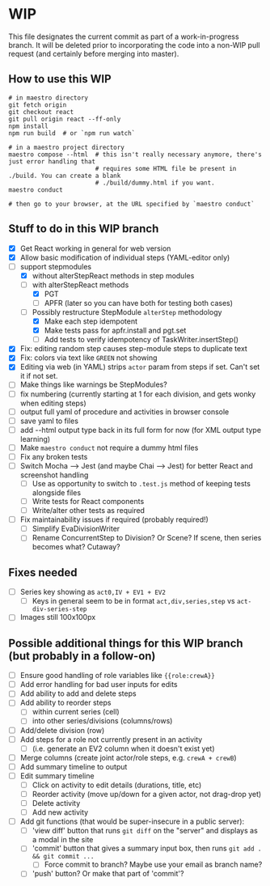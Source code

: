 WIP
===

This file designates the current commit as part of a work-in-progress branch. It will be deleted
prior to incorporating the code into a non-WIP pull request (and certainly before merging into
master).

How to use this WIP
-------------------

```
# in maestro directory
git fetch origin
git checkout react
git pull origin react --ff-only
npm install
npm run build  # or `npm run watch`

# in a maestro project directory
maestro compose --html  # this isn't really necessary anymore, there's just error handling that
                        # requires some HTML file be present in ./build. You can create a blank
                        # ./build/dummy.html if you want.
maestro conduct

# then go to your browser, at the URL specified by `maestro conduct`
```

Stuff to do in this WIP branch
------------------------------

- [x] Get React working in general for web version
- [x] Allow basic modification of individual steps (YAML-editor only)
- [ ] support stepmodules
  - [x] without alterStepReact methods in step modules
  - [ ] with alterStepReact methods
    - [x] PGT
    - [ ] APFR (later so you can have both for testing both cases)
  - [ ] Possibly restructure StepModule `alterStep` methodology
    - [x] Make each step idempotent
    - [x] Make tests pass for apfr.install and pgt.set
    - [ ] Add tests to verify idempotency of TaskWriter.insertStep()
- [x] Fix: editing random step causes step-module steps to duplicate text
- [x] Fix: colors via text like `GREEN` not showing
- [x] Editing via web (in YAML) strips `actor` param from steps if set. Can't set it if not set.
- [ ] Make things like warnings be StepModules?
- [ ] fix numbering (currently starting at 1 for each division, and gets wonky when editing steps)
- [ ] output full yaml of procedure and activities in browser console
- [ ] save yaml to files
- [ ] add --html output type back in its full form for now (for XML output type learning)
- [ ] Make `maestro conduct` not require a dummy html files
- [ ] Fix any broken tests
- [ ] Switch Mocha --> Jest (and maybe Chai --> Jest) for better React and screenshot handling
  - [ ] Use as opportunity to switch to `.test.js` method of keeping tests alongside files
  - [ ] Write tests for React components
  - [ ] Write/alter other tests as required
- [ ] Fix maintainability issues if required (probably required!)
  - [ ] Simplify EvaDivisionWriter
  - [ ] Rename ConcurrentStep to Division? Or Scene? If scene, then series becomes what? Cutaway?

Fixes needed
------------

- [ ] Series key showing as `act0,IV + EV1 + EV2`
  - [ ] Keys in general seem to be in format `act,div,series,step` vs `act-div-series-step`
- [ ] Images still 100x100px

Possible additional things for this WIP branch (but probably in a follow-on)
----------------------------------------------------------------------------

- [ ] Ensure good handling of role variables like `{{role:crewA}}`
- [ ] Add error handling for bad user inputs for edits
- [ ] Add ability to add and delete steps
- [ ] Add ability to reorder steps
  - [ ] within current series (cell)
  - [ ] into other series/divisions (columns/rows)
- [ ] Add/delete division (row)
- [ ] Add steps for a role not currently present in an activity
  - [ ] (i.e. generate an EV2 column when it doesn't exist yet)
- [ ] Merge columns (create joint actor/role steps, e.g. `crewA + crewB`)
- [ ] Add summary timeline to output
- [ ] Edit summary timeline
  - [ ] Click on activity to edit details (durations, title, etc)
  - [ ] Reorder activity (move up/down for a given actor, not drag-drop yet)
  - [ ] Delete activity
  - [ ] Add new activity
- [ ] Add git functions (that would be super-insecure in a public server):
  - [ ] 'view diff' button that runs `git diff` on the "server" and displays as a modal in the site
  - [ ] 'commit' button that gives a summary input box, then runs `git add . && git commit ...`
    - [ ] Force commit to branch? Maybe use your email as branch name?
  - [ ]  'push' button? Or make that part of 'commit'?
